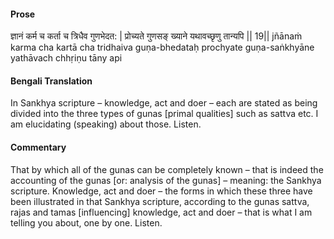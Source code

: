#### Prose 

ज्ञानं कर्म च कर्ता च त्रिधैव गुणभेदत: |
प्रोच्यते गुणसङ् ख्याने यथावच्छृणु तान्यपि || 19||
jñānaṁ karma cha kartā cha tridhaiva guṇa-bhedataḥ
prochyate guṇa-saṅkhyāne yathāvach chhṛiṇu tāny api

 #### Bengali Translation 

In Sankhya scripture – knowledge, act and doer – each are stated as being divided into the three types of gunas [primal qualities] such as sattva etc. I am elucidating (speaking) about those. Listen. 

 #### Commentary 

That by which all of the gunas can be completely known – that is indeed the accounting of the gunas [or: analysis of the gunas] – meaning: the Sankhya scripture. Knowledge, act and doer – the forms in which these three have been illustrated in that Sankhya scripture, according to the gunas sattva, rajas and tamas [influencing] knowledge, act and doer – that is what I  am telling you about, one by one. Listen.  